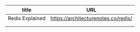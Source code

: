 

| title           | URL                                 |
| --------------- | ----------------------------------- |
| Redis Explained | https://architecturenotes.co/redis/ |
|                 |                                     |
|                 |                                     |


